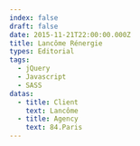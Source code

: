 ```yaml
---
index: false
draft: false
date: 2015-11-21T22:00:00.000Z
title: Lancôme Rénergie
types: Editorial
tags:
  - jQuery
  - Javascript
  - SASS
datas:
  - title: Client
    text: Lancôme
  - title: Agency
    text: 84.Paris
---
```

